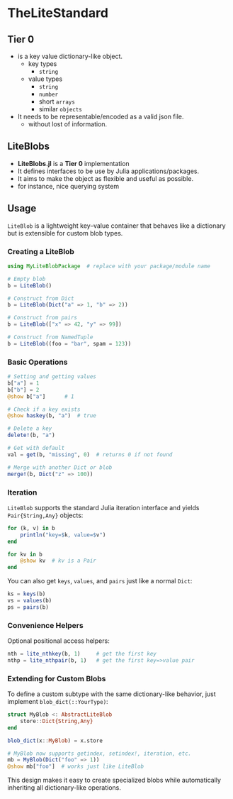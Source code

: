 # TheLiteStandard

## Tier 0

- is a key value dictionary-like object. 
    - key types 
        - `string` 
    - value types 
        - `string` 
        - `number` 
        - short `arrays` 
        - similar `objects` 
- It needs to be representable/encoded as a valid json file.
    - without lost of information.

## LiteBlobs

- **LiteBlobs.jl** is a **Tier 0** implementation
- It defines interfaces to be use by Julia applications/packages.
- It aims to make the object as flexible and useful as possible.
- for instance, nice querying system


## Usage

`LiteBlob` is a lightweight key–value container that behaves like a dictionary but is extensible for custom blob types.

### Creating a LiteBlob

```julia
using MyLiteBlobPackage  # replace with your package/module name

# Empty blob
b = LiteBlob()

# Construct from Dict
b = LiteBlob(Dict("a" => 1, "b" => 2))

# Construct from pairs
b = LiteBlob(["x" => 42, "y" => 99])

# Construct from NamedTuple
b = LiteBlob((foo = "bar", spam = 123))
````

### Basic Operations

```julia
# Setting and getting values
b["a"] = 1
b["b"] = 2
@show b["a"]      # 1

# Check if a key exists
@show haskey(b, "a")  # true

# Delete a key
delete!(b, "a")

# Get with default
val = get(b, "missing", 0)  # returns 0 if not found

# Merge with another Dict or blob
merge!(b, Dict("z" => 100))
```

### Iteration

`LiteBlob` supports the standard Julia iteration interface and yields `Pair{String,Any}` objects:

```julia
for (k, v) in b
    println("key=$k, value=$v")
end

for kv in b
    @show kv  # kv is a Pair
end
```

You can also get `keys`, `values`, and `pairs` just like a normal `Dict`:

```julia
ks = keys(b)
vs = values(b)
ps = pairs(b)
```

### Convenience Helpers

Optional positional access helpers:

```julia
nth = lite_nthkey(b, 1)     # get the first key
nthp = lite_nthpair(b, 1)   # get the first key=>value pair
```

### Extending for Custom Blobs

To define a custom subtype with the same dictionary-like behavior, just implement `blob_dict(::YourType)`:

```julia
struct MyBlob <: AbstractLiteBlob
    store::Dict{String,Any}
end

blob_dict(x::MyBlob) = x.store

# MyBlob now supports getindex, setindex!, iteration, etc.
mb = MyBlob(Dict("foo" => 1))
@show mb["foo"]  # works just like LiteBlob
```

This design makes it easy to create specialized blobs while automatically inheriting all dictionary-like operations.

